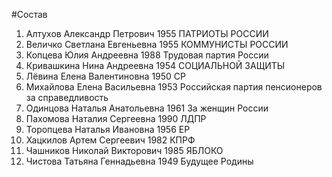 #Состав
1. Алтухов Александр Петрович 1955 ПАТРИОТЫ РОССИИ
2. Величко Светлана Евгеньевна 1955 КОММУНИСТЫ РОССИИ
3. Копцева Юлия Андреевна 1988 Трудовая партия России
4. Кривашкина Нина Андреевна 1954 СОЦИАЛЬНОЙ ЗАЩИТЫ
5. Лёвина Елена Валентиновна 1950 СР
6. Михайлова Елена Васильевна 1953 Российская партия пенсионеров за справедливость
7. Одинцова Наталья Анатольевна 1961 За женщин России
8. Пахомова Наталия Сергеевна 1990 ЛДПР
9. Торопцева Наталья Ивановна 1956 ЕР
10. Хацкилов Артем Сергеевич 1982 КПРФ
11. Чашников Николай Викторович 1985 ЯБЛОКО
12. Чистова Татьяна Геннадьевна 1949 Будущее Родины
